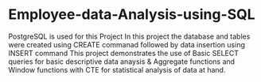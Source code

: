 # Employee-data-Analysis-using-SQL
PostgreSQL is used for this Project
In this project the database and tables were created using CREATE commanad followed by data insertion using INSERT command
This project demonstrates the use of Basic SELECT queries for basic descriptive data anaysis &
Aggregate functions and Window functions with CTE for statistical analysis of data at hand.

